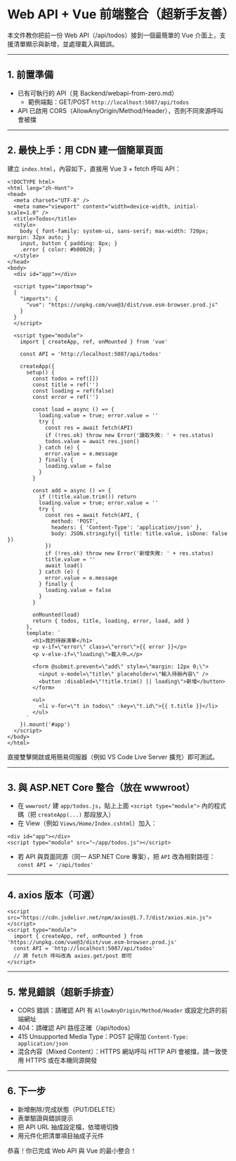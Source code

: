 # Web API + Vue 前端整合（超新手友善）

本文件教你把前一份 Web API（/api/todos）接到一個最簡單的 Vue 介面上，支援清單顯示與新增，並處理載入與錯誤。

---

## 1. 前置準備
- 已有可執行的 API（見 Backend/webapi-from-zero.md）
  - 範例端點：GET/POST `http://localhost:5087/api/todos`
- API 已啟用 CORS（AllowAnyOrigin/Method/Header），否則不同來源呼叫會被擋

---

## 2. 最快上手：用 CDN 建一個簡單頁面

建立 `index.html`，內容如下，直接用 Vue 3 + fetch 呼叫 API：
```
<!DOCTYPE html>
<html lang="zh-Hant">
<head>
  <meta charset="UTF-8" />
  <meta name="viewport" content="width=device-width, initial-scale=1.0" />
  <title>Todos</title>
  <style>
    body { font-family: system-ui, sans-serif; max-width: 720px; margin: 32px auto; }
    input, button { padding: 8px; }
    .error { color: #b00020; }
  </style>
</head>
<body>
  <div id="app"></div>

  <script type="importmap">
  {
    "imports": {
      "vue": "https://unpkg.com/vue@3/dist/vue.esm-browser.prod.js"
    }
  }
  </script>

  <script type="module">
    import { createApp, ref, onMounted } from 'vue'

    const API = 'http://localhost:5087/api/todos'

    createApp({
      setup() {
        const todos = ref([])
        const title = ref('')
        const loading = ref(false)
        const error = ref('')

        const load = async () => {
          loading.value = true; error.value = ''
          try {
            const res = await fetch(API)
            if (!res.ok) throw new Error('讀取失敗: ' + res.status)
            todos.value = await res.json()
          } catch (e) {
            error.value = e.message
          } finally {
            loading.value = false
          }
        }

        const add = async () => {
          if (!title.value.trim()) return
          loading.value = true; error.value = ''
          try {
            const res = await fetch(API, {
              method: 'POST',
              headers: { 'Content-Type': 'application/json' },
              body: JSON.stringify({ title: title.value, isDone: false })
            })
            if (!res.ok) throw new Error('新增失敗: ' + res.status)
            title.value = ''
            await load()
          } catch (e) {
            error.value = e.message
          } finally {
            loading.value = false
          }
        }

        onMounted(load)
        return { todos, title, loading, error, load, add }
      },
      template: `
        <h1>我的待辦清單</h1>
        <p v-if=\"error\" class=\"error\">{{ error }}</p>
        <p v-else-if=\"loading\">載入中…</p>

        <form @submit.prevent=\"add\" style=\"margin: 12px 0;\">
          <input v-model=\"title\" placeholder=\"輸入待辦內容\" />
          <button :disabled=\"!title.trim() || loading\">新增</button>
        </form>

        <ul>
          <li v-for=\"t in todos\" :key=\"t.id\">{{ t.title }}</li>
        </ul>
      `
    }).mount('#app')
  </script>
</body>
</html>
```

直接雙擊開啟或用簡易伺服器（例如 VS Code Live Server 擴充）即可測試。

---

## 3. 與 ASP.NET Core 整合（放在 wwwroot）
- 在 `wwwroot/` 建 `app/todos.js`，貼上上面 `<script type="module">` 內的程式碼（把 `createApp(...)` 那段放入）
- 在 View（例如 `Views/Home/Index.cshtml`）加入：
```
<div id="app"></div>
<script type="module" src="~/app/todos.js"></script>
```
- 若 API 與頁面同源（同一 ASP.NET Core 專案），把 `API` 改為相對路徑：`const API = '/api/todos'`

---

## 4. axios 版本（可選）
```
<script src="https://cdn.jsdelivr.net/npm/axios@1.7.7/dist/axios.min.js"></script>
<script type="module">
  import { createApp, ref, onMounted } from 'https://unpkg.com/vue@3/dist/vue.esm-browser.prod.js'
  const API = 'http://localhost:5087/api/todos'
  // 將 fetch 呼叫改為 axios.get/post 即可
</script>
```

---

## 5. 常見錯誤（超新手排查）
- CORS 錯誤：請確認 API 有 `AllowAnyOrigin/Method/Header` 或設定允許的前端網址
- 404：請確認 API 路徑正確（/api/todos）
- 415 Unsupported Media Type：POST 記得加 `Content-Type: application/json`
- 混合內容（Mixed Content）：HTTPS 網站呼叫 HTTP API 會被擋，請一致使用 HTTPS 或在本機同源開發

---

## 6. 下一步
- 新增刪除/完成狀態（PUT/DELETE）
- 表單驗證與錯誤提示
- 把 API URL 抽成設定檔，依環境切換
- 用元件化把清單項目抽成子元件

恭喜！你已完成 Web API 與 Vue 的最小整合！
